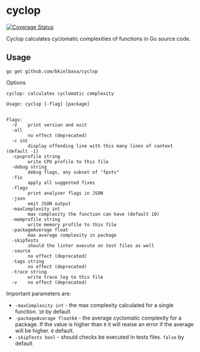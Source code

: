 # cyclop

[![Coverage Status](https://coveralls.io/repos/github/bkielbasa/cyclop/badge.svg?branch=master)](https://coveralls.io/github/bkielbasa/cyclop?branch=master)

Cyclop calculates cyclomatic complexities of functions in Go source code.

## Usage

```
go get github.com/bkielbasa/cyclop
```

Options

```
cyclop: calculates cyclomatic complexity

Usage: cyclop [-flag] [package]


Flags:
  -V    print version and exit
  -all
        no effect (deprecated)
  -c int
        display offending line with this many lines of context (default -1)
  -cpuprofile string
        write CPU profile to this file
  -debug string
        debug flags, any subset of "fpstv"
  -fix
        apply all suggested fixes
  -flags
        print analyzer flags in JSON
  -json
        emit JSON output
  -maxComplexity int
        max complexity the function can have (default 10)
  -memprofile string
        write memory profile to this file
  -packageAverage float
        max avarage complexity in package
  -skipTests
        should the linter execute on test files as well
  -source
        no effect (deprecated)
  -tags string
        no effect (deprecated)
  -trace string
        write trace log to this file
  -v    no effect (deprecated)

```

Important parameters are:
* `-maxComplexity int` - the max complexity calculated for a single function. `10` by default
* `-packageAvarage float64` - the average cyclomatic complexity for a package. If the value is higher than `0` it will reaise an error if the average will be higher. `0` default. 
* `-skipTests bool` - should checks be executed in tests files. `false` by default
